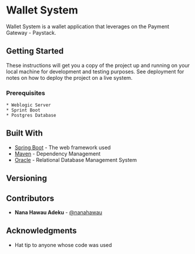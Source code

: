 # Wallet System

Wallet System is a wallet application that leverages on the Payment Gateway - Paystack.

## Getting Started

These instructions will get you a copy of the project up
and running on your local machine for development and
testing purposes. See deployment for notes on how to deploy
the project on a live system.

[comment]: <> (1. Pull/download code from [repository]&#40;https://gitlab.com/ice-team/gt-consumer/ripplenetintegration.git&#41;)

[comment]: <> (2. Download dependencies from Maven on the pom.xml)

[comment]: <> (3. Build and Package deployable .war artefact)

[comment]: <> (4. Run Database scripts present in path: `./ripplenetintegration/dbscripts/dbscripts.sql` on the oracle database)

[comment]: <> (5. Add property source in application.properties by setting spring.config.import value to the absolute path of `.../ripplenetintegration/config/application.yml`)

[comment]: <> (6. Add DEV_HOME property in `logback.xml` to point to any directory to store logs)

[comment]: <> (7. Configure Datasource with JNDI Name `jdbc/ripple`)

[comment]: <> (   on Weblogic Server to point to the oracle database)

[comment]: <> (8. Deploy .war artefact on Weblogic)

### Prerequisites

```
* Weblogic Server
* Sprint Boot
* Postgres Database
```

## Built With

* [Spring Boot](https://spring.io/projects/spring-boot) - The web framework used
* [Maven](https://maven.apache.org/) - Dependency Management
* [Oracle](https://rometools.github.io/rome/) - Relational Database Management System

## Versioning

[comment]: <> (We use [Gitlab]&#40;https://gitlab.com/&#41; for versioning. For the versions available, see the [tags on this repository]&#40;https://gitlab.com/ice-team/gt-consumer/ripplenetintegration/-/tags&#41;.)

## Contributors
* **Nana Hawau Adeku** - [@nanahawau](https://github.com/nanahawau)


## Acknowledgments

* Hat tip to anyone whose code was used



